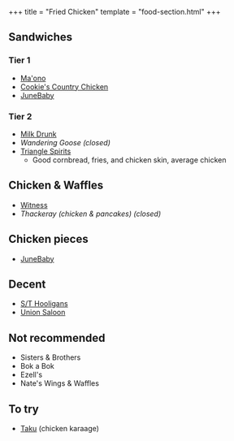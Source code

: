 +++
title = "Fried Chicken"
template = "food-section.html"
+++

## Sandwiches
### Tier 1
- [Ma'ono](https://www.maonoseattle.com/)
- [Cookie's Country Chicken](https://www.cookiescountrychicken.com/)
- [JuneBaby](https://www.junebabyseattle.com/)

### Tier 2
- [Milk Drunk](https://www.themilkdrunk.com/)
- _Wandering Goose (closed)_
- [Triangle Spirits](https://www.trianglefremont.com/)
    - Good cornbread, fries, and chicken skin, average chicken

## Chicken & Waffles
- [Witness](https://witnessbar.com/)
- _Thackeray (chicken & pancakes) (closed)_

## Chicken pieces
- [JuneBaby](https://www.junebabyseattle.com/)

## Decent
- [S/T Hooligans](https://www.sthooligans.com/)
- [Union Saloon](https://www.unionsaloonseattle.com/)

## Not recommended
- Sisters & Brothers
- Bok a Bok
- Ezell's
- Nate's Wings & Waffles

## To try
- [Taku](https://www.takuseattle.com/) (chicken karaage)
